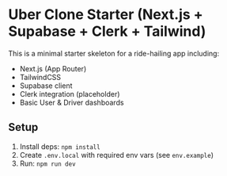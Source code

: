 # Uber Clone Starter (Next.js + Supabase + Clerk + Tailwind)

This is a minimal starter skeleton for a ride-hailing app including:
- Next.js (App Router)
- TailwindCSS
- Supabase client
- Clerk integration (placeholder)
- Basic User & Driver dashboards

## Setup
1. Install deps: `npm install`
2. Create `.env.local` with required env vars (see `env.example`)
3. Run: `npm run dev`

